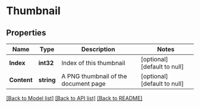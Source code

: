 # Thumbnail

## Properties
Name | Type | Description | Notes
------------ | ------------- | ------------- | -------------
**Index** | **int32** | Index of this thumbnail | [optional] [default to null]
**Content** | **string** | A PNG thumbnail of the document page | [optional] [default to null]

[[Back to Model list]](../README.md#documentation-for-models) [[Back to API list]](../README.md#documentation-for-api-endpoints) [[Back to README]](../README.md)


